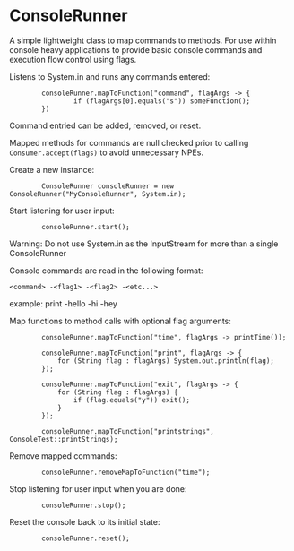 # ConsoleRunner
A simple lightweight class to map commands to methods. For use within console heavy applications to provide basic console commands and execution flow control using flags.

Listens to System.in and runs any commands entered:

```
        consoleRunner.mapToFunction("command", flagArgs -> { 
                if (flagArgs[0].equals("s")) someFunction(); 
        })
``` 

Command entried can be added, removed, or reset.

Mapped methods for commands are null checked prior to calling `Consumer.accept(flags)` to avoid unnecessary NPEs.

Create a new instance:

```
        ConsoleRunner consoleRunner = new ConsoleRunner("MyConsoleRunner", System.in);
```



Start listening for user input:

```
        consoleRunner.start();
```
Warning: Do not use System.in as the InputStream for more than a single ConsoleRunner

Console commands are read in the following format:

```
<command> -<flag1> -<flag2> -<etc...>
```
example: print -hello -hi -hey

Map functions to method calls with optional flag arguments:

```
        consoleRunner.mapToFunction("time", flagArgs -> printTime());
        
        consoleRunner.mapToFunction("print", flagArgs -> {
            for (String flag : flagArgs) System.out.println(flag);
        });
        
        consoleRunner.mapToFunction("exit", flagArgs -> {
            for (String flag : flagArgs) {
                if (flag.equals("y")) exit();
            }
        });
        
        consoleRunner.mapToFunction("printstrings", ConsoleTest::printStrings);
```

Remove mapped commands:

```
        consoleRunner.removeMapToFunction("time");
```

Stop listening for user input when you are done:

```
        consoleRunner.stop();
```

Reset the console back to its initial state:

```
        consoleRunner.reset();
```
